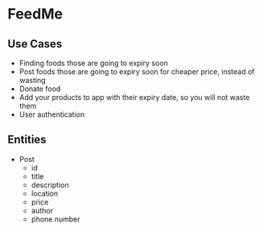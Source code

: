 # FeedMe

## Use Cases

- Finding foods those are going to expiry soon
- Post foods those are going to expiry soon for cheaper price, instead of wasting
- Donate food
- Add your products to app with their expiry date, so you will not waste them
- User authentication

## Entities

- Post
    -  id
    -  title
    -  description
    -  location
    -  price
    -  author
    -  phone number


    

